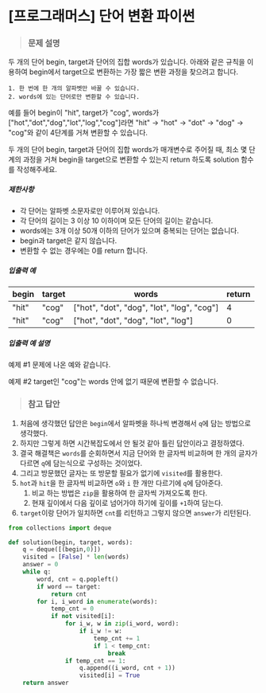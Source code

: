 # [프로그래머스] 단어 변환 파이썬

> ### 문제 설명

두 개의 단어 begin, target과 단어의 집합 words가 있습니다. 아래와 같은 규칙을 이용하여 begin에서 target으로 변환하는 가장 짧은 변환 과정을 찾으려고 합니다.

```
1. 한 번에 한 개의 알파벳만 바꿀 수 있습니다.
2. words에 있는 단어로만 변환할 수 있습니다.
```

예를 들어 begin이 "hit", target가 "cog", words가 ["hot","dot","dog","lot","log","cog"]라면 "hit" -> "hot" -> "dot" -> "dog" -> "cog"와 같이 4단계를 거쳐 변환할 수 있습니다.

두 개의 단어 begin, target과 단어의 집합 words가 매개변수로 주어질 때, 최소 몇 단계의 과정을 거쳐 begin을 target으로 변환할 수 있는지 return 하도록 solution 함수를 작성해주세요.

##### 제한사항

- 각 단어는 알파벳 소문자로만 이루어져 있습니다.
- 각 단어의 길이는 3 이상 10 이하이며 모든 단어의 길이는 같습니다.
- words에는 3개 이상 50개 이하의 단어가 있으며 중복되는 단어는 없습니다.
- begin과 target은 같지 않습니다.
- 변환할 수 없는 경우에는 0를 return 합니다.

##### 입출력 예

| begin | target | words                                      | return |
| ----- | ------ | ------------------------------------------ | ------ |
| "hit" | "cog"  | ["hot", "dot", "dog", "lot", "log", "cog"] | 4      |
| "hit" | "cog"  | ["hot", "dot", "dog", "lot", "log"]        | 0      |

##### 입출력 예 설명

예제 #1
문제에 나온 예와 같습니다.

예제 #2
target인 "cog"는 words 안에 없기 때문에 변환할 수 없습니다.

> ### 참고 답안

1. 처음에 생각했던 답안은 `begin`에서 알파벳을 하나씩 변경해서 `q`에 담는 방법으로 생각했다.
2. 하지만 그렇게 하면 시간복잡도에서 안 될것 같아 틀린 답안이라고 결정하였다.
3. 결국 해결책은 `words`를 순회하면서 지금 단어와 한 글자씩 비교하며 한 개의 글자가 다르면 `q`에 담는식으로 구성하는 것이었다.
4. 그리고 방문했던 글자는 또 방문할 필요가 없기에 `visited`를 활용한다.
5. `hot`과 `hit`을 한 글자씩 비교하면 `o`와 `i` 한 개만 다르기에 `q`에 담아준다.
   1. 비교 하는 방법은 `zip`을 활용하여 한 글자씩 가져오도록 한다.
   2. 현재 깊이에서 다음 깊이로 넘어가야 하기에 깊이를 `+1`하여 담는다.
6. `target`이랑 단어가 일치하면 `cnt`를 리턴하고 그렇지 않으면 `answer`가 리턴된다.

```python
from collections import deque

def solution(begin, target, words):
    q = deque([(begin,0)])
    visited = [False] * len(words)
    answer = 0
    while q:
        word, cnt = q.popleft()
        if word == target:
            return cnt
        for i, i_word in enumerate(words):
            temp_cnt = 0
            if not visited[i]:
                for i_w, w in zip(i_word, word):
                    if i_w != w:
                        temp_cnt += 1
                        if 1 < temp_cnt:
                            break
                if temp_cnt == 1:
                    q.append((i_word, cnt + 1))
                    visited[i] = True
    return answer
```

